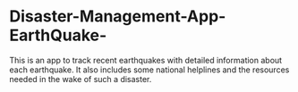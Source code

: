 # Disaster-Management-App-EarthQuake-
This is an app to track recent earthquakes with detailed information about each earthquake. It also includes some national helplines and the resources needed in the wake of such a disaster.
